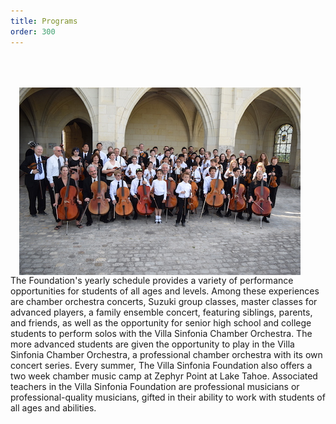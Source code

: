 ```yaml
---
title: Programs
order: 300
---
```

<div>
<img style="float: right; padding-top: 30px; margin-right: 40px; margin-left: 20px; margin-top: 20px;" width="450px" src="/images/group_picture.jpg"></img>
<p>The Foundation's yearly schedule provides a variety of performance opportunities for students of all ages and levels. Among these experiences are chamber orchestra concerts, Suzuki group classes, master classes for advanced players, a family ensemble concert, featuring siblings, parents, and friends, as well as the opportunity for senior high school and college students to perform solos with the Villa Sinfonia Chamber Orchestra. The more advanced students are given the opportunity to play in the Villa Sinfonia Chamber Orchestra, a professional chamber orchestra with its own concert series. Every summer, The Villa Sinfonia Foundation also offers a two week chamber music camp at Zephyr Point at Lake Tahoe. Associated teachers in the Villa Sinfonia Foundation are professional musicians or professional-quality musicians, gifted in their ability to work with students of all ages and abilities.</p>
</div>
